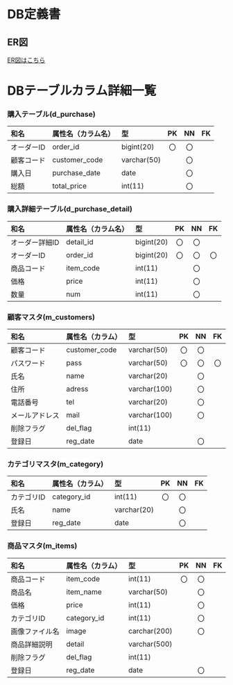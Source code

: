 # DB定義書
## ER図
[ER図はこちら](https://github.com/Aso2001151/2021sys-design/blob/main/ER_all.md)

# DBテーブルカラム詳細一覧

### 購入テーブル(d_purchase)
|和名|属性名（カラム名）|型|PK|NN|FK|
|:---|:---|:---|:---:|:---:|:---:|
|オーダーID|order_id|bigint(20)|〇|〇||
|顧客コード|customer_code|varchar(50)||〇||
|購入日|purchase_date|date||〇||
|総額|total_price|int(11)||〇||



### 購入詳細テーブル(d_purchase_detail)
|和名|属性名（カラム名）|型|PK|NN|FK|
|:---|:---|:---|:---:|:---:|:---:|
|オーダー詳細ID|detail_id|bigint(20)|〇|〇||
|オーダーID|order_id|bigint(20)|〇|〇|〇|
|商品コード|item_code|int(11)||〇||
|価格|price|int(11)||〇||
|数量|num|int(11)||〇||



### 顧客マスタ(m_customers)
|和名|属性名（カラム）|型|PK|NN|FK|
|:---|:---|:---|:---:|:---:|:---:|
|顧客コード|customer_code|varchar(50)|〇|〇||
|パスワード|pass|varchar(50)|〇|〇|〇|
|氏名|name|varchar(20)||〇||
|住所|adress|varchar(100)||〇||
|電話番号|tel|varchar(20)||〇||
|メールアドレス|mail|varchar(100)||〇||
|削除フラグ|del_flag|int(11)||||
|登録日|reg_date|date||〇||



### カテゴリマスタ(m_category)
|和名|属性名（カラム）|型|PK|NN|FK|
|:---|:---|:---|:---:|:---:|:---:|
|カテゴリID|category_id|int(11)|〇|〇||
|氏名|name|varchar(20)||〇||
|登録日|reg_date|date||〇||



### 商品マスタ(m_items)
|和名|属性名（カラム）|型|PK|NN|FK|
|:---|:---|:---|:---:|:---:|:---:|
|商品コード|item_code|int(11)|〇|〇||
|商品名|item_name|varchar(50)||〇||
|価格|price|int(11)||〇||
|カテゴリID|category_id|int(11)||〇||
|画像ファイル名|image|carchar(200)||〇||
|商品詳細説明|detail|varchar(500)||||
|削除フラグ|del_flag|int(11)||||
|登録日|reg_date|date||〇||
